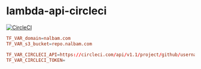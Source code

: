 # lambda-api-circleci

[![CircleCI](https://circleci.com/gh/nalbam/lambda-api-circleci.svg?style=svg)](https://circleci.com/gh/nalbam/lambda-api-circleci)

```conf
TF_VAR_domain=nalbam.com
TF_VAR_s3_bucket=repo.nalbam.com

TF_VAR_CIRCLECI_API=https://circleci.com/api/v1.1/project/github/username/project
TF_VAR_CIRCLECI_TOKEN=
```
